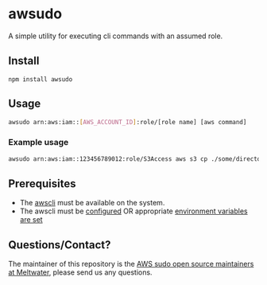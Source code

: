 # awsudo
A simple utility for executing cli commands with an assumed role.

## Install

```
npm install awsudo
```

## Usage

```bash
awsudo arn:aws:iam::[AWS_ACCOUNT_ID]:role/[role name] [aws command]
```

### Example usage

```bash
awsudo arn:aws:iam::123456789012:role/S3Access aws s3 cp ./some/directory s3://some-bucket
```

## Prerequisites

* The [awscli](https://aws.amazon.com/cli/) must be available on the system.
* The awscli must be [configured](https://docs.aws.amazon.com/cli/latest/reference/configure/index.html) OR appropriate [environment variables are set](https://docs.aws.amazon.com/cli/latest/userguide/cli-environment.html)

## Questions/Contact?
The maintainer of this repository is the [AWS sudo open source maintainers at Meltwater](mailto:awsudo.opensource@meltwater.com), please send us any questions.